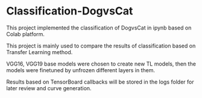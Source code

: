 # Classification-DogvsCat
This project implemented the classification of DogvsCat in ipynb based on Colab platform.

This project is mainly used to compare the results of classification based on Transfer Learning method.

VGG16, VGG19 base models were chosen to create new TL models, then the models were finetuned by unfrozen different layers in them.

Results based on TensorBoard callbacks will be stored in the logs folder for later review and curve generation.
